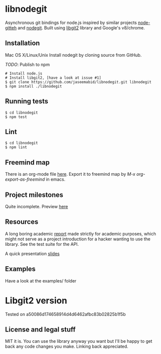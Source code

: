 # libnodegit

Asynchronous git bindings for node.js inspired by similar projects
[node-gitteh](https://github.com/libgit2/node-gitteh) and
[nodegit](https://github.com/tbranyen/nodegit). Built using
[libgit2](http://libgit2.github.com/) library and Google's v8/chrome.

## Installation

Mac OS X/Linux/Unix
Install nodegit by cloning source from GitHub.

*TODO*: Publish to npm

	# Install node.js
	# Install libgit2, [have a look at issue #1]
	$ git clone https://github.com/jaseemabid/libnodegit.git libnodegit
	$ npm install ./libnodegit

## Running tests

	$ cd libnodegit
	$ npm test

## Lint

	$ cd libnodegit
	$ npm lint

## Freemind map

There is an org-mode file
[here](https://github.com/jaseemabid/libnodegit/wiki/libnodegit.org). Export it
to freemind map by *M-x org-export-as-freemind* in emacs.

## Project milestones

Quite incomplete. Preview [here](https://github.com/jaseemabid/libnodegit/wiki/Milestones)

## Resources

A long boring academic
 [report](https://github.com/jaseemabid/Major-project-report) made strictly for
 academic purposes, which might not serve as a project introduction for a hacker
 wanting to use the library. See the test suite for the API.

A quick presentation [slides](http://rvl.io/jaseemabid/libnodegit)

## Examples

Have a look at the examples/ folder

# Libgit2 version

Tested on a50086d174658914d4d6462afbc83b02825b1f5b

## License and legal stuff

MIT it is. You can use the library anyway you want but I'll be happy to get back
any code changes you make. Linking back appreciated.

